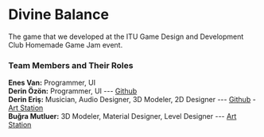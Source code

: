 # Divine Balance

The game that we developed at the ITU Game Design and Development Club Homemade Game Jam event.

### Team Members and Their Roles
**Enes Van:** Programmer, UI </br>
**Derin Özön:** Programmer, UI --- [Github](https://github.com/derinozon) </br>
**Derin Eriş:** Musician, Audio Designer, 3D Modeler, 2D Designer --- [Github](https://github.com/Jrfix) - [Art Station](https://www.artstation.com/jrfix) </br>
**Buğra Mutluer:** 3D Modeler, Material Designer, Level Designer --- [Art Station](https://www.artstation.com/baykus)
